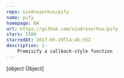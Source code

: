 ```yaml
---
repo: sindresorhus/pify
name: pify
homepage: NA
url: https://github.com/sindresorhus/pify
stars: 1504
starredAt: 2017-05-29T14:46:55Z
description: |-
    Promisify a callback-style function
---
```


[object Object]
